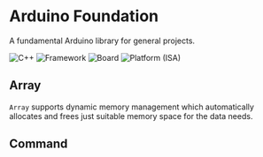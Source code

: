 # Arduino Foundation

A fundamental Arduino library for general projects.

![C++](https://img.shields.io/badge/C++-C++11-blue)
![Framework](https://img.shields.io/badge/Framework-Arduino-red)
![Board](https://img.shields.io/badge/Board-all-brightgreen)
![Platform (ISA)](https://img.shields.io/badge/Platform%20(ISA)-all-yellow)

## Array

`Array` supports dynamic memory management which automatically allocates and frees just suitable memory space for the data needs.

## Command